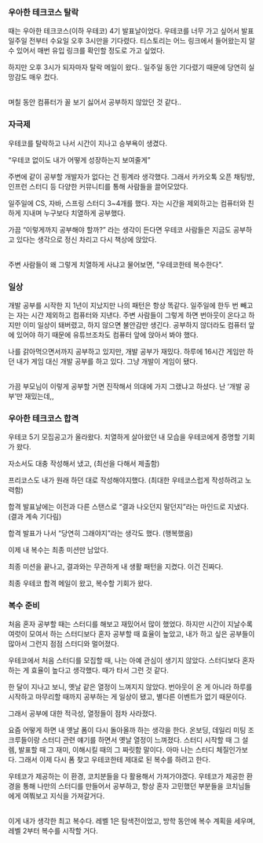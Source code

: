### 우아한 테크코스 탈락

때는 우아한 테크코스(이하 우테코) 4기 발표날이었다. 우테코를 너무 가고 싶어서 발표 일주일 전부터 수요일 오후 3시만을 기다렸다. 티스토리는 어느 링크에서 들어왔는지 알 수 있어서 매번 유입 링크를 확인할 정도로 가고 싶었다. 

하지만 오후 3시가 되자마자 탈락 메일이 왔다.. 일주일 동안 기다렸기 때문에 당연히 실망감도 매우 컸다.

<br>
며칠 동안 컴퓨터가 꼴 보기 싫어서 공부하지 않았던 것 같다..

### 자극제

우테코를 탈락하고 나서 시간이 지나고 승부욕이 생겼다.

“우테코 없이도 내가 어떻게 성장하는지 보여줄게”

주변에 같이 공부할 개발자가 없다는 건 핑계라 생각했다. 그래서 카카오톡 오픈 채팅방, 인프런 스터디 등 다양한 커뮤니티를 통해 사람들을 끌어모았다. 

일주일에 CS, 자바, 스프링 스터디 3~4개를 했다. 자는 시간을 제외하고는 컴퓨터와 친하게 지내며 누구보다 치열하게 공부했다.

가끔 “이렇게까지 공부해야 할까?” 라는 생각이 든다면 우테코 사람들은 지금도 공부하고 있다는 생각으로 정신 차리고 다시 책상에 앉았다.

<br>
주변 사람들이 왜 그렇게 치열하게 사냐고 물어보면, "우테코한테 복수한다".

### 일상

개발 공부를 시작한 지 1년이 지났지만 나의 패턴은 항상 똑같다. 일주일에 한두 번 빼고는 자는 시간 제외하고 컴퓨터와 지낸다. 주변 사람들이 그렇게 하면 번아웃이 온다고 하지만 이미 일상이 돼버렸고, 하지 않으면 불안감만 생긴다. 공부하지 않더라도 컴퓨터 앞에 있어야 하기 때문에 유튜브조차도 컴퓨터 앞에 앉아서 봐야 했다. 

나를 갉아먹으면서까지 공부하고 있지만, 개발 공부가 재밌다. 하루에 16시간 게임만 하던 내가 게임 대신 개발 공부를 하고 있다. 그냥 개발이 게임이 됐다.

<br>
가끔 부모님이 이렇게 공부할 거면 진작해서 의대에 가지 그랬냐고 하셨다. 난 ‘개발 공부’만 재밌는데,,

### 우아한 테크코스 합격

우테코 5기 모집공고가 올라왔다. 치열하게 살아왔던 내 모습을 우테코에게 증명할 기회가 왔다.

자소서도 대충 작성해서 냈고, (최선을 다해서 제출함)

프리코스도 내가 원래 하던 대로 작성해야지했다. (최대한 우테코스럽게 작성하려고 노력함)

합격 발표날에는 이전과 다른 스탠스로 “결과 나오던지 말던지”라는 마인드로 지냈다. (결과 계속 기다림)

합격 발표가 나서 “당연히 그래야지”라는 생각도 했다. (행복했음)

이제 내 복수는 최종 미션만 남았다.

최종 미션을 끝나고, 결과와는 무관하게 내 생활 패턴을 지켰다. 이건 진짜다.

최종 우테코 합격 메일이 왔고, 복수할 기회가 왔다.

### 복수 준비

처음 혼자 공부할 때는 스터디를 해보고 재밌어서 많이 했었다. 하지만 시간이 지날수록 여럿이 모여서 하는 스터디보다 혼자 공부할 때 효율이 높았고, 내가 하고 싶은 공부들이 많아서 그런지 점점 스터디와 멀어졌다.

우테코에서 처음 스터디를 모집할 때, 나는 아예 관심이 생기지 않았다. 스터디보다 혼자 하는 게 효율이 높다고 생각했다. 때가 타서 그런 것 같다.

한 달이 지나고 보니, 옛날 같은 열정이 느껴지지 않았다. 번아웃이 온 게 아니라 하루를 시작하고 마무리할 때까지 공부하는 게 일상이 됐고, 별다른 이벤트가 없기 때문이다.

그래서 공부에 대한 적극성, 열정들이 점차 사라졌다.

요즘 어떻게 하면 내 옛날 폼이 다시 돌아올까 하는 생각을 한다. 온보딩, 데일리 미팅 조 크루들이랑 스터디 관련 얘기를 하면서 옛날 열정이 느껴졌다. 스터디 시작할 때 그 설렘, 발표할 때 그 재미, 이해시킬 때의 그 짜릿함 말이다. 아마 나는 스터디 체질인가보다. 그래서 이제 다시 폼 찾고 우테코한테 제대로 된 복수를 하려고 한다.

우테코가 제공하는 이 환경, 코치분들을 다 활용해서 가져가야겠다. 우테코가 제공한 환경을 통해 나만의 스터디를 만들어서 공부하고, 항상 혼자 고민했던 부분들을 코치님들에게 여쭤보고 지식을 가져갈거다.

<br>
이게 내가 생각한 최고 복수다. 레벨 1은 탐색전이었고, 방학 동안에 복수 계획을 세우며, 레벨 2부터 복수를 시작할 거다.
